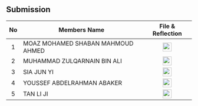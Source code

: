 ## Submission
| No | Members Name |  File & Reflection |
| :-----: |  ------ | :-----: | 
| 1 | MOAZ MOHAMED SHABAN MAHMOUD AHMED |  <a href="https://github.com/miqbaltariq/SECP1513/tree/main/SECP1513-03/SPACE X/MOAZ MOHAMED SHABAN MAHMOUD AHMED" ><img src="https://github.com/drshahizan/software-engineering/blob/main/project/project/sec01/curiousity/img/document1.png?raw=true" width="24px" height="24px" ></a> | 
| 2 | MUHAMMAD ZULQARNAIN BIN ALI | <a href="https://github.com/miqbaltariq/SECP1513/tree/main/SECP1513-03/SPACE X/MUHAMMAD ZULQARNAIN BIN ALI" ><img src="https://github.com/drshahizan/software-engineering/blob/main/project/project/sec01/curiousity/img/document1.png?raw=true" width="24px" height="24px" ></a> | 
| 3 | SIA JUN YI  | <a href="https://github.com/miqbaltariq/SECP1513/tree/main/SECP1513-03/SPACE X/SIA JUN YI" ><img src="https://github.com/drshahizan/software-engineering/blob/main/project/project/sec01/curiousity/img/document1.png?raw=true" width="24px" height="24px" ></a> | 
| 4 | YOUSSEF ABDELRAHMAN ABAKER | <a href="https://github.com/miqbaltariq/SECP1513/tree/main/SECP1513-03/SPACE X/YOUSSEF ABDELRAHMAN ABAKER" ><img src="https://github.com/drshahizan/software-engineering/blob/main/project/project/sec01/curiousity/img/document1.png?raw=true" width="24px" height="24px" ></a> | 
| 5 | TAN LI JI |  <a href="https://github.com/miqbaltariq/SECP1513/tree/main/SECP1513-03/SPACE X/TAN LI JI" ><img src="https://github.com/drshahizan/software-engineering/blob/main/project/project/sec01/curiousity/img/document1.png?raw=true" width="24px" height="24px" ></a> |  

